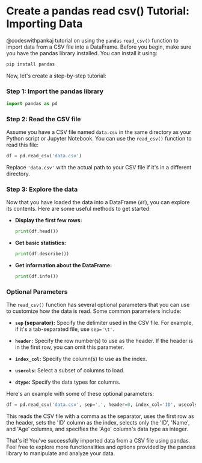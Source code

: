 # Create a pandas read csv() Tutorial: Importing Data

@codeswithpankaj tutorial on using the `pandas` `read_csv()` function to import data from a CSV file into a DataFrame. Before you begin, make sure you have the pandas library installed. You can install it using:

```bash
pip install pandas
```

Now, let's create a step-by-step tutorial:

### Step 1: Import the pandas library

```python
import pandas as pd
```

### Step 2: Read the CSV file

Assume you have a CSV file named `data.csv` in the same directory as your Python script or Jupyter Notebook. You can use the `read_csv()` function to read this file:

```python
df = pd.read_csv('data.csv')
```

Replace `'data.csv'` with the actual path to your CSV file if it's in a different directory.

### Step 3: Explore the data

Now that you have loaded the data into a DataFrame (`df`), you can explore its contents. Here are some useful methods to get started:

- **Display the first few rows:**

  ```python
  print(df.head())
  ```

- **Get basic statistics:**

  ```python
  print(df.describe())
  ```

- **Get information about the DataFrame:**

  ```python
  print(df.info())
  ```

### Optional Parameters

The `read_csv()` function has several optional parameters that you can use to customize how the data is read. Some common parameters include:

- **`sep` (separator):** Specify the delimiter used in the CSV file. For example, if it's a tab-separated file, use `sep='\t'`.

- **`header`:** Specify the row number(s) to use as the header. If the header is in the first row, you can omit this parameter.

- **`index_col`:** Specify the column(s) to use as the index.

- **`usecols`:** Select a subset of columns to load.

- **`dtype`:** Specify the data types for columns.

Here's an example with some of these optional parameters:

```python
df = pd.read_csv('data.csv', sep=',', header=0, index_col='ID', usecols=['ID', 'Name', 'Age'], dtype={'Age': int})
```

This reads the CSV file with a comma as the separator, uses the first row as the header, sets the 'ID' column as the index, selects only the 'ID', 'Name', and 'Age' columns, and specifies the 'Age' column's data type as integer.

That's it! You've successfully imported data from a CSV file using pandas. Feel free to explore more functionalities and options provided by the pandas library to manipulate and analyze your data.
